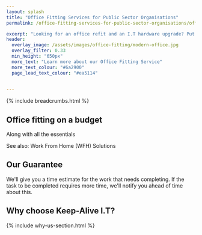 ```yaml
---
layout: splash
title: "Office Fitting Services for Public Sector Organisations"
permalink: /office-fitting-services-for-public-sector-organisations/office-fitting-south-wales

excerpt: "Looking for an office refit and an I.T hardware upgrade? Put your feet up and we'll sort everything from procurement, fitting, cable management, and device patching."
header:
  overlay_image: /assets/images/office-fitting/modern-office.jpg
  overlay_filter: 0.33 
  min_height: "650px"
  more_text: "Learn more about our Office Fitting Service"
  more_text_colour: "#6a2900"
  page_lead_text_colour: "#ea5114"
    

---
```


{% include breadcrumbs.html %}

## <i class="fas fa-tools page-title-icon" aria-hidden="true"></i>  Office fitting on a budget

Along with all the essentials

See also: Work From Home (WFH) Solutions

## Our Guarantee
We'll give you a time estimate for the work that needs completing. If the task to be completed requires more time, we'll notify you ahead of time about this.

## Why choose Keep-Alive I.T?
{% include why-us-section.html %}